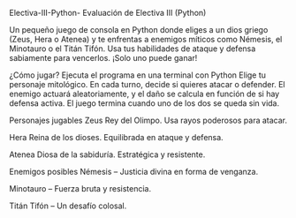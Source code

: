 Electiva-III-Python-
Evaluación de Electiva III (Python)

Un pequeño juego de consola en Python donde eliges a un dios griego (Zeus, Hera o Atenea) y te enfrentas a enemigos míticos como Némesis, el Minotauro o el Titán Tifón. Usa tus habilidades de ataque y defensa sabiamente para vencerlos. ¡Solo uno puede ganar!

¿Cómo jugar? Ejecuta el programa en una terminal con Python Elige tu personaje mitológico. En cada turno, decide si quieres atacar o defender. El enemigo actuará aleatoriamente, y el daño se calcula en función de si hay defensa activa. El juego termina cuando uno de los dos se queda sin vida.

Personajes jugables Zeus Rey del Olimpo. Usa rayos poderosos para atacar.

Hera Reina de los dioses. Equilibrada en ataque y defensa.

Atenea Diosa de la sabiduría. Estratégica y resistente.

Enemigos posibles Némesis – Justicia divina en forma de venganza.

Minotauro – Fuerza bruta y resistencia.

Titán Tifón – Un desafío colosal.
